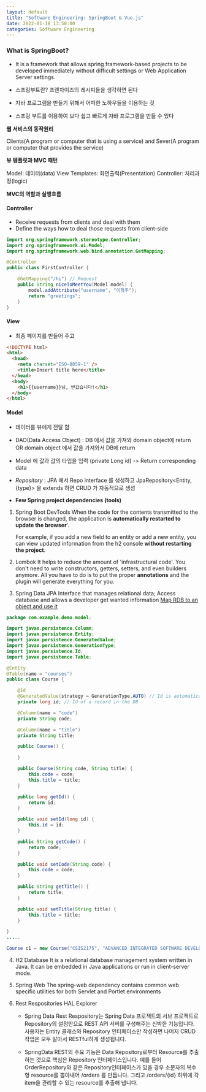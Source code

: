 ```yaml
---
layout: default
title: "Software Engineering: SpringBoot & Vue.js"
date: 2022-01-18 13:50:00
categories: Software Engineering
---
```


### What is SpringBoot?

- It is a framework that allows spring framework-based projects to be developed immediately without difficult settings or Web Application Server settings.

- 스프링부트란? 프렌차이즈의 레시피들을 생각하면 된다
- 자바 프로그램을 만들기 위해서 어떠한 노하우들을 이용하는 것
- 스프링 부트를 이용하여 보다 쉽고 빠르게 자바 프로그램을 만들 수 있다

**웹 서비스의 동작원리**

Clients(A program or computer that is using a service) and Sever(A program or computer that provides the service)

**뷰 템플릿과 MVC 패턴**

Model: 데이터(data)
View Templates: 화면출력(Presentation)
Controller: 처리과정(logic)

**MVC의 역할과 실행흐름**

#### Controller

- Receive requests from clients and deal with them
- Define the ways how to deal those requests from client-side

```java
import org.springframework.stereotype.Controller;
import org.springframework.ui.Model;
import org.springframework.web.bind.annotation.GetMapping;

@Controller
public class FirstController {

	@GetMapping("/hi") // Request
	public String niceToMeetYou(Model model) {
		model.addAttribute("username", "이혁주");
		return "greetings";
	}
}
```

#### View

- 최종 페이지를 만들어 주고

```html
<!DOCTYPE html>
<html>
  <head>
    <meta charset="ISO-8859-1" />
    <title>Insert title here</title>
  </head>
  <body>
    <h1>{{username}}님, 반갑습니다!</h1>
  </body>
</html>
```

#### Model

- 데이터를 뷰에게 전달 함

- DAO(Data Access Object) : DB 에서 값을 가져와 domain object에 return OR domain object 에서 값을 가져와서 DB에 return

- Model 에 값과 값의 타입을 입력 (private Long id) -> Return corresponding data

- <em>Repository</em> : JPA 에서 Repo interface 를 생성하고 JpaRepository<Entity, {type}> 을 extends 하면 CRUD 가 자동적으로 생성
- **Few Spring project dependencies (tools)**

1. Spring Boot DevTools
   When the code for the contents transmitted to the browser is changed, the application is <b>automatically restarted to update the browser</b>'.

   For example, if you add a new field to an entity or add a new entity, you can view updated information from the h2 console <b>without restarting the project</b>.

2. Lombok
   It helps to reduce the amount of 'infrastructural code'. You don't need to write constructors, getters, setters, and even builders anymore. All you have to do is to put the proper <b>annotations</b> and the plugin will generate everything for you.

3. Spring Data JPA
   Interface that manages relational data; Access database and allows a developer get wanted information
   <u>Map RDB to an object and use it</u>

```Java
package com.example.demo.model;

import javax.persistence.Column;
import javax.persistence.Entity;
import javax.persistence.GeneratedValue;
import javax.persistence.GenerationType;
import javax.persistence.Id;
import javax.persistence.Table;

@Entity
@Table(name = "courses")
public class Course {

	@Id
	@GeneratedValue(strategy = GenerationType.AUTO) // Id is automatically generated
	private long id; // Id of a record in the DB

	@Column(name = "code")
	private String code;

	@Column(name = "title")
	private String title;

	public Course() {

	}

	public Course(String code, String title) {
		this.code = code;
		this.title = title;
	}

	public long getId() {
		return id;
	}

	public void setId(long id) {
		this.id = id;
	}

	public String getCode() {
		return code;
	}

	public void setCode(String code) {
		this.code = code;
	}

	public String getTitle() {
		return title;
	}

	public void setTitle(String title) {
		this.title = title;
	}

}
.....

Course c1 = new Course("CSIS2175", "ADVANCED INTEGRATED SOFTWARE DEVELOPMENT"
```

4. H2 Database
   It is a relational database management system written in Java. It can be embedded in Java applications or run in client-server mode.

5. Spring Web
   The spring-web dependency contains common web specific utilities for both Servlet and Portlet environments

6. Rest Respositories HAL Explorer

   - Spring Data Rest Respository는 Spring Data 프로젝트의 서브 프로젝트로 Repository의 설정만으로 REST API 서버를 구성해주는 신박한 기능입니다. 사용자는 Entity 클래스와 Repository 인터페이스만 작성하면 나머지 CRUD 작업은 모두 알아서 RESTful하게 생성됩니다.

   - SpringData REST의 주요 기능은 Data Repository로부터 Resource를 추출하는 것으로 핵심은 Repository 인터페이스입니다. 예를 들어 OrderRepository와 같은 Repository인터페이스가 있을 경우 소문자의 복수형 resource를 뽑아내어 /orders 를 만듭니다. 그리고 /orders/{id} 하위에 각 item을 관리할 수 있는 resource를 추출해 냅니다.
